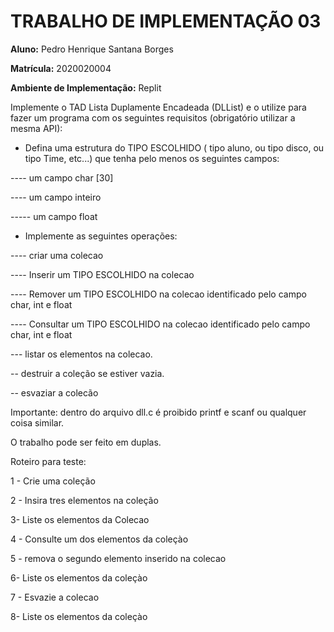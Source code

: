 # TRABALHO DE IMPLEMENTAÇÃO 03


**Aluno:**
Pedro Henrique Santana Borges

**Matrícula:**
2020020004

**Ambiente de Implementação:** Replit

Implemente o TAD Lista Duplamente Encadeada (DLList) e o utilize para fazer um programa com os seguintes requisitos (obrigatório
utilizar a mesma API):

- Defina uma estrutura do TIPO ESCOLHIDO ( tipo aluno, ou tipo disco, ou tipo Time, etc...) que tenha pelo menos os seguintes campos:

---- um campo char [30]

---- um campo inteiro

----- um campo float

- Implemente as seguintes operações:

---- criar uma colecao

---- Inserir um TIPO ESCOLHIDO na colecao

---- Remover um TIPO ESCOLHIDO na colecao identificado pelo campo char, int e float

---- Consultar um TIPO ESCOLHIDO na colecao identificado pelo campo char, int e float

--- listar os elementos na colecao.

-- destruir a coleção se estiver vazia.

-- esvaziar a colecão

Importante: dentro do arquivo dll.c é proibido printf e scanf ou qualquer coisa similar. 

O trabalho pode ser feito em duplas.

Roteiro para teste:

1 - Crie uma coleção

2 - Insira tres elementos na coleção

3- Liste os elementos da Colecao

4 - Consulte um dos elementos da coleçào

5 - remova o segundo elemento inserido na colecao

6- Liste os elementos da coleçào

7 - Esvazie a colecao

8- Liste os elementos da coleçào